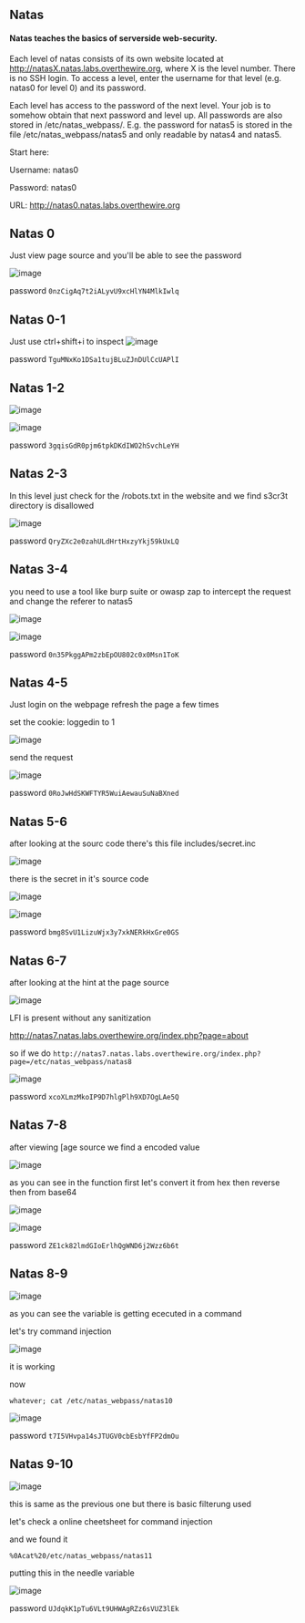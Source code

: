 ## Natas

#### Natas teaches the basics of serverside web-security.

Each level of natas consists of its own website located at http://natasX.natas.labs.overthewire.org, where X is the level number. There is no SSH login. To access a level, enter the username for that level (e.g. natas0 for level 0) and its password.

Each level has access to the password of the next level. Your job is to somehow obtain that next password and level up. All passwords are also stored in /etc/natas_webpass/. E.g. the password for natas5 is stored in the file /etc/natas_webpass/natas5 and only readable by natas4 and natas5.

Start here:

Username: natas0

Password: natas0

URL:      http://natas0.natas.labs.overthewire.org



## Natas 0

Just view page source and you'll be able to see the password

![image](https://github.com/user-attachments/assets/8142c32c-8528-4f59-89ab-c2a3112e84ab)

password `0nzCigAq7t2iALyvU9xcHlYN4MlkIwlq `

## Natas 0-1

Just use ctrl+shift+i to inspect
![image](https://github.com/user-attachments/assets/e6ac6545-895f-4889-bd3f-896cb86afe3e)

password `TguMNxKo1DSa1tujBLuZJnDUlCcUAPlI`

## Natas 1-2

![image](https://github.com/user-attachments/assets/fcad5295-c447-4102-a9c1-1d0445369e7d)

![image](https://github.com/user-attachments/assets/1be0f6a2-f9a6-4386-a823-6b5ea2dfa471)

password `3gqisGdR0pjm6tpkDKdIWO2hSvchLeYH`

## Natas 2-3

In this level just check for the /robots.txt in the website
and we find s3cr3t directory is disallowed

![image](https://github.com/user-attachments/assets/5fa547f7-c80f-4c7f-95b9-1ec84d06a711)

password `QryZXc2e0zahULdHrtHxzyYkj59kUxLQ`

## Natas 3-4

you need to use a tool like burp suite or owasp zap to intercept the request and change the referer to natas5 

![image](https://github.com/user-attachments/assets/fc97d4d1-9fa6-4ee7-97a5-d6a6a3b7a54c)

![image](https://github.com/user-attachments/assets/c2929bde-17cd-446b-a18a-a2ae0fa2ba84)

password `0n35PkggAPm2zbEpOU802c0x0Msn1ToK`

## Natas 4-5

Just login on the webpage refresh the page a few times 

set the cookie: loggedin to 1

![image](https://github.com/user-attachments/assets/ba684f1e-8802-4ed5-8614-fcd181bc29d7)

send the request

![image](https://github.com/user-attachments/assets/b8510f82-4a99-474e-9685-1164e80a59bf)

password `0RoJwHdSKWFTYR5WuiAewauSuNaBXned`

## Natas 5-6

after looking at the sourc code there's this file includes/secret.inc

![image](https://github.com/user-attachments/assets/19276e3c-9213-4c8f-8ebd-1380a3303e34)

there is the secret in it's source code

![image](https://github.com/user-attachments/assets/3532a41e-65c4-4582-9828-f484cfed4d1e)

![image](https://github.com/user-attachments/assets/46c79cfa-cb70-4ae0-86c3-5ce51ec93039)

password `bmg8SvU1LizuWjx3y7xkNERkHxGre0GS`

## Natas 6-7
after looking at the hint at the page source

![image](https://github.com/user-attachments/assets/f2e64cb2-3cbd-44c9-a8e3-b5514bb3e036)

LFI is present without any sanitization

http://natas7.natas.labs.overthewire.org/index.php?page=about

so if we do `http://natas7.natas.labs.overthewire.org/index.php?page=/etc/natas_webpass/natas8`

![image](https://github.com/user-attachments/assets/64a5addf-0b37-41f8-8b9e-158e0c9a50a9)

password `xcoXLmzMkoIP9D7hlgPlh9XD7OgLAe5Q`

## Natas 7-8

after viewing [age source we find a encoded value

![image](https://github.com/user-attachments/assets/88a8edd1-0069-4daa-8aa5-045421883b1e)

as you can see in the function
first let's convert it from hex 
then reverse 
then from base64

![image](https://github.com/user-attachments/assets/6429d206-2a18-475d-b0e9-82f8f5ba817a)

![image](https://github.com/user-attachments/assets/987795b5-918d-4ab4-9754-94165a6fcf6f)

password `ZE1ck82lmdGIoErlhQgWND6j2Wzz6b6t`

## Natas 8-9

![image](https://github.com/user-attachments/assets/608801e2-e14b-4af5-9a10-9befa1b73682)

as you can see the variable is getting ececuted in a command 

let's try command injection

![image](https://github.com/user-attachments/assets/15849985-ec51-4721-99c1-35a593aaee65)

it is working

now

`whatever; cat /etc/natas_webpass/natas10`

![image](https://github.com/user-attachments/assets/38c9f6a2-8560-4397-8546-27a84f985955)

password `t7I5VHvpa14sJTUGV0cbEsbYfFP2dmOu`

## Natas 9-10

![image](https://github.com/user-attachments/assets/e334c5ea-02af-4011-8ea6-87c4ccb49132)

this is same as the previous one but there is basic filterung used 

let's check a online cheetsheet for command injection

and we found it

`%0Acat%20/etc/natas_webpass/natas11`

putting this in the needle variable

![image](https://github.com/user-attachments/assets/5c56022d-0559-44d7-9f36-283ab1147dbc)


password `UJdqkK1pTu6VLt9UHWAgRZz6sVUZ3lEk`
